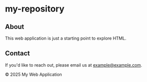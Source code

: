 # my-repository
<section id="about">
    <h2>About</h2>
    <p>This web application is just a starting point to explore HTML.</p>
</section>

<section id="contact">
    <h2>Contact</h2>
    <p>If you'd like to reach out, please email us at <a href="mailto:example@example.com">example@example.com</a>.</p>
</section>

<footer>
    <p>&copy; 2025 My Web Application</p>
</footer>
